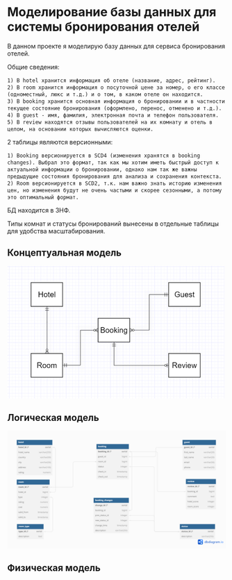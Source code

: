 #  Моделирование базы данных для системы бронирования отелей

В данном проекте я моделирую базу данных для сервиса бронирования отелей.

Общие сведения:
    
    1) В hotel хранится информация об отеле (название, адрес, рейтинг).
    2) В room хранится информация о посуточной цене за номер, о его классе (одноместный, люкс и т.д.) и о том, в каком отеле он находится. 
    3) В booking хранится основная информация о бронировании и в частности текущее состояние бронирования (оформлено, перенос, отменено и т.д.).
    4) В guest - имя, фамилия, электронная почта и телефон пользователя.
    5) В review находятся отзывы пользователей на их комнату и отель в целом, на основании которых вычисляются оценки.

2 таблицы являются версионными:

    1) Booking версионируется в SCD4 (изменения хранятся в booking changes). Выбрал это формат, так как мы хотим иметь быстрый доступ к актуальной информации о бронировании, однако нам так же важны предыдущие состояния бронирования для анализа и сохранения контекста.
    2) Room версионируется в SCD2, т.к. нам важно знать историю изменения цен, но изменения будут не очень частыми и скорее сезонными, а потому это оптимальный формат.

БД находится в 3НФ.

Типы комнат и статусы бронирований вынесены в отдельные таблицы для удобства масштабирования.

## Концептуальная модель
<img src="./pic/conceptual_model.png" width="500"/>  

## Логическая модель
<img src="./pic/logic_model.png" width="700"/>  

## Физическая модель

